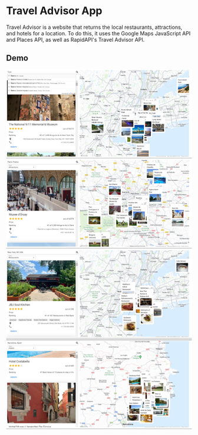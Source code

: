 # Travel Advisor App

Travel Advisor is a website that returns the local restaurants, attractions, and hotels for a location. To do this, it uses the Google Maps JavaScript API and Places API, as well as RapidAPI's Travel Advisor API.

## Demo
<img src="./images/autocomplete.png"  alt="autocomplete"/> 
<img src="./images/attractions.png"  alt="attractions"/> 
<img src="./images/restaurants.png"  alt="restaurants"/> 
<img src="./images/hotels.png"  alt="hotels"/>